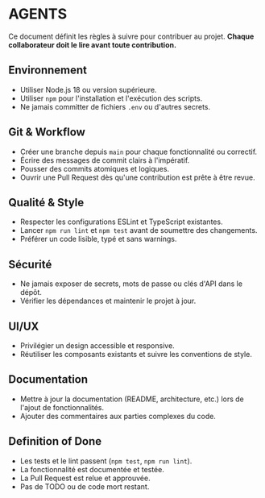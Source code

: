 # AGENTS

Ce document définit les règles à suivre pour contribuer au projet. **Chaque collaborateur doit le lire avant toute contribution.**

## Environnement
- Utiliser Node.js 18 ou version supérieure.
- Utiliser `npm` pour l'installation et l'exécution des scripts.
- Ne jamais committer de fichiers `.env` ou d'autres secrets.

## Git & Workflow
- Créer une branche depuis `main` pour chaque fonctionnalité ou correctif.
- Écrire des messages de commit clairs à l'impératif.
- Pousser des commits atomiques et logiques.
- Ouvrir une Pull Request dès qu'une contribution est prête à être revue.

## Qualité & Style
- Respecter les configurations ESLint et TypeScript existantes.
- Lancer `npm run lint` et `npm test` avant de soumettre des changements.
- Préférer un code lisible, typé et sans warnings.

## Sécurité
- Ne jamais exposer de secrets, mots de passe ou clés d'API dans le dépôt.
- Vérifier les dépendances et maintenir le projet à jour.

## UI/UX
- Privilégier un design accessible et responsive.
- Réutiliser les composants existants et suivre les conventions de style.

## Documentation
- Mettre à jour la documentation (README, architecture, etc.) lors de l'ajout de fonctionnalités.
- Ajouter des commentaires aux parties complexes du code.

## Definition of Done
- Les tests et le lint passent (`npm test`, `npm run lint`).
- La fonctionnalité est documentée et testée.
- La Pull Request est relue et approuvée.
- Pas de TODO ou de code mort restant.
